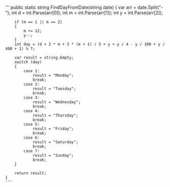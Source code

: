 '''
    public static string FindDayFromDate(string date)
    {
        var arr = date.Split("-");
        int d = int.Parse(arr[0]);
        int m = int.Parse(arr[1]);
        int y = int.Parse(arr[2]);

        if (m == 1 || m == 2)
        {
            m += 12;
            y--;
        }
        int day = (d + 2 * m + 3 * (m + 1) / 5 + y + y / 4 - y / 100 + y / 400 + 1) % 7;

        var result = string.Empty;
        switch (day)
        {
            case 1:
                result = "Monday";
                break;
            case 2:
                result = "Tuesday";
                break;
            case 3:
                result = "Wednesday";
                break;
            case 4:
                result = "Thursday";
                break;
            case 5:
                result = "Friday";
                break;
            case 6:
                result = "Saturday";
                break;
            case 7:
                result = "Sunday";
                break;
        }

        return result;
    }
    '''

